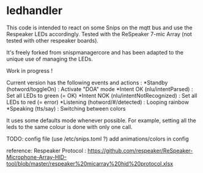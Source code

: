 # ledhandler

This code is intended to react on some Snips on the mqtt bus and use the Respeaker LEDs accordingly. 
Tested with the ReSpeaker 7-mic Array (not tested with other respeaker boards).

It's freely forked from snispmanagercore and has been adapted to the unique use of managing the LEDs.

Work in progress !


Current version has the following events and actions :
*Standby (hotword/toggleOn) : Activate "DOA" mode
*Intent OK (nlu/intentParsed) : Set all LEDs to green (= OK)
*Intent NOK (nlu/intentNotRecognized) : Set all LEDs to red (= error)
*Listening (hotword/#/detected) : Looping rainbow
*Speaking (tts/say) : Switching between colors


It uses some defaults mode whenever possible. For example, setting all the leds to the same colour is done with only one call.


TODO:
config file (use /etc/snips.toml ?)
add animations/colors in config



reference: Respeaker Protocol : https://github.com/respeaker/ReSpeaker-Microphone-Array-HID-tool/blob/master/respeaker%20micarray%20hid%20protocol.xlsx

